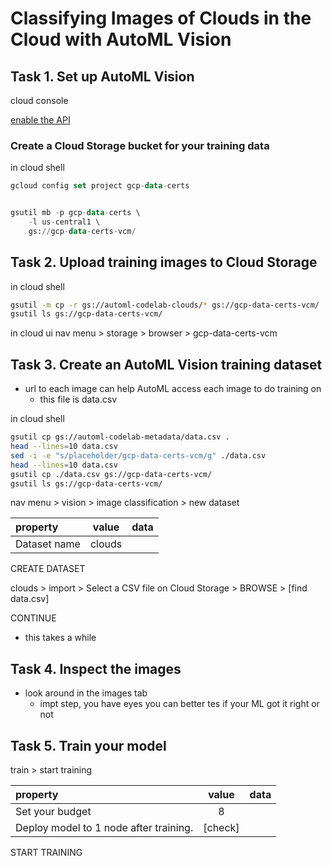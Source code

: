 # Classifying Images of Clouds in the Cloud with AutoML Vision

## Task 1. Set up AutoML Vision

cloud console

[enable the API](https://console.cloud.google.com/apis/api/automl.googleapis.com/overview?q=search&referrer=search&project=gcp-data-certs)

### Create a Cloud Storage bucket for your training data
in cloud shell
```sql
gcloud config set project gcp-data-certs


gsutil mb -p gcp-data-certs \
    -l us-central1 \
    gs://gcp-data-certs-vcm/
```

## Task 2. Upload training images to Cloud Storage


in cloud shell
```bash
gsutil -m cp -r gs://automl-codelab-clouds/* gs://gcp-data-certs-vcm/
gsutil ls gs://gcp-data-certs-vcm/
```

in  cloud ui 
nav menu > storage > browser  > gcp-data-certs-vcm


## Task 3. Create an AutoML Vision training dataset

* url to each image can help AutoML access each image to do training on
    * this file is data.csv

in cloud shell
```sh
gsutil cp gs://automl-codelab-metadata/data.csv .
head --lines=10 data.csv
sed -i -e "s/placeholder/gcp-data-certs-vcm/g" ./data.csv
head --lines=10 data.csv
gsutil cp ./data.csv gs://gcp-data-certs-vcm/
gsutil ls gs://gcp-data-certs-vcm/
```

nav menu > vision  > image classification > new dataset

|property|value|data|
|:------|:------:|------:|
|Dataset name|clouds||

CREATE DATASET

clouds  > import > Select a CSV file on Cloud Storage > BROWSE > [find data.csv]

CONTINUE 

* this takes a while

## Task 4. Inspect the images

* look around in the images tab
    * impt step, you have eyes you can better tes if your ML got it right or not

## Task 5. Train your model

train > start training

|property|value|data|
|:------|:------:|------:|
|Set your budget |8||
|Deploy model to 1 node after training.|[check]||

START TRAINING


